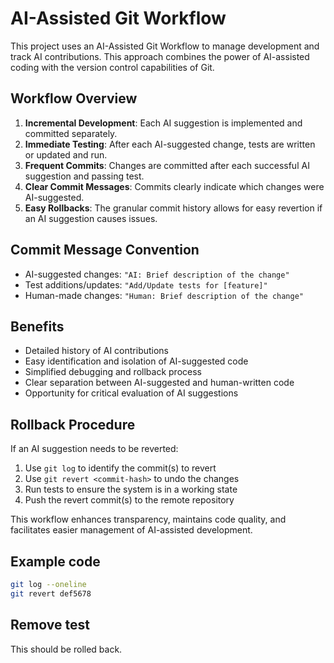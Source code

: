 # AI-Assisted Git Workflow

This project uses an AI-Assisted Git Workflow to manage development and track AI contributions. This approach combines the power of AI-assisted coding with the version control capabilities of Git.

## Workflow Overview

1. **Incremental Development**: Each AI suggestion is implemented and committed separately.
2. **Immediate Testing**: After each AI-suggested change, tests are written or updated and run.
3. **Frequent Commits**: Changes are committed after each successful AI suggestion and passing test.
4. **Clear Commit Messages**: Commits clearly indicate which changes were AI-suggested.
5. **Easy Rollbacks**: The granular commit history allows for easy revertion if an AI suggestion causes issues.

## Commit Message Convention

- AI-suggested changes: `"AI: Brief description of the change"`
- Test additions/updates: `"Add/Update tests for [feature]"`
- Human-made changes: `"Human: Brief description of the change"`

## Benefits

- Detailed history of AI contributions
- Easy identification and isolation of AI-suggested code
- Simplified debugging and rollback process
- Clear separation between AI-suggested and human-written code
- Opportunity for critical evaluation of AI suggestions

## Rollback Procedure

If an AI suggestion needs to be reverted:

1. Use `git log` to identify the commit(s) to revert
2. Use `git revert <commit-hash>` to undo the changes
3. Run tests to ensure the system is in a working state
4. Push the revert commit(s) to the remote repository

This workflow enhances transparency, maintains code quality, and facilitates easier management of AI-assisted development.

## Example code

```bash
git log --oneline
git revert def5678
```

## Remove test

This should be rolled back.
